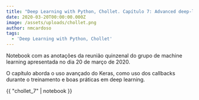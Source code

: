 ```yaml
---
title: "Deep Learning with Python, Chollet. Capítulo 7: Advanced deep-learning best practices"
date: 2020-03-20T00:00:00.000Z
image: /assets/uploads/chollet.png
author: nmcardoso
tags:
  - 'Deep Learning with Python, Chollet'
---
```


Notebook com as anotações da reunião quinzenal do grupo de machine learning apresentada no dia 20 de março de 2020.

O capítulo aborda o uso avançado do Keras, como uso dos callbacks durante o treinamento e boas práticas em deep learning.

{{ "chollet_7" | notebook }}
